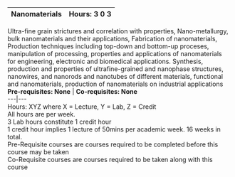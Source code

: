 **Nanomaterials** | **Hours: 3 0 3**  
---|---  
Ultra-fine grain strictures and correlation with properties, Nano-metallurgy, bulk nanomaterials and their applications, Fabrication of nanomaterials, Production techniques including top-down and bottom-up proceses, manipulation of processing, properties and applications of nanomaterials for engineering, electronic and biomedical applications. Synthesis, production and properties of ultrafine-grained and nanophase structures, nanowires, and nanorods and nanotubes of different materials, functional and nanomaterials, production of nanomaterials on industrial applications
**Pre-requisites: None** | **Co-requisites: None**  
---|---  
Hours: XYZ where X = Lecture, Y = Lab, Z = Credit  
All hours are per week.  
3 Lab hours constitute 1 credit hour  
1 credit hour implies 1 lecture of 50mins per academic week. 16 weeks in total.  
Pre-Requisite courses are courses required to be completed before this course may be taken  
Co-Requisite courses are courses required to be taken along with this course
